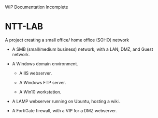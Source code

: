 WIP Documentation Incomplete
# NTT-LAB
A project creating a small office/ home office (SOHO) network

- A SMB (small/medium business) network, with a LAN, DMZ, and Guest network.

- A Windows domain environment.

  - A IIS webserver.

  - A Windows FTP server.

  - A Win10 workstation.

- A LAMP webserver running on Ubuntu, hosting a wiki.

- A FortiGate firewall, with a VIP for a DMZ webserver.
